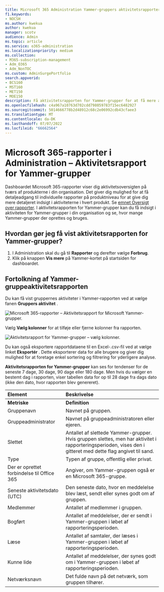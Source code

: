 ```yaml
---
title: Microsoft 365 Administration Yammer-gruppers aktivitetsrapporter
f1.keywords:
- NOCSH
ms.author: kwekua
author: kwekua
manager: scotv
audience: Admin
ms.topic: article
ms.service: o365-administration
ms.localizationpriority: medium
ms.collection:
- M365-subscription-management
- Adm_O365
- Adm_NonTOC
ms.custom: AdminSurgePortfolio
search.appverid:
- BCS160
- MST160
- MET150
- MOE150
description: Få aktivitetsrapporten for Yammer-grupper for at få mere at vide om antallet af Yammer-grupper, der oprettes og bruges i din organisation og deres aktivitet.
ms.openlocfilehash: c4a967a10763d702cdd798059783f15ec6482927
ms.sourcegitcommit: 5014666778b2d48912c68c2e06992cdb43cfaee3
ms.translationtype: MT
ms.contentlocale: da-DK
ms.lasthandoff: 07/07/2022
ms.locfileid: "66662564"
---
```

# <a name="microsoft-365-reports-in-the-admin-center---yammer-groups-activity-report"></a>Microsoft 365-rapporter i Administration – Aktivitetsrapport for Yammer-grupper

Dashboardet Microsoft 365-rapporter viser dig aktivitetsoversigten på tværs af produkterne i din organisation. Det giver dig mulighed for at få detaljeadgang til individuelle rapporter på produktniveau for at give dig mere detaljeret indsigt i aktiviteterne i hvert produkt. Se [emnet Oversigt over rapporter](activity-reports.md). I aktivitetsrapporten for Yammer-grupper kan du få indsigt i aktiviteten for Yammer-grupper i din organisation og se, hvor mange Yammer-grupper der oprettes og bruges.
 
## <a name="how-do-i-get-to-the-yammer-groups-activity-report"></a>Hvordan gør jeg få vist aktivitetsrapporten for Yammer-grupper?

1. I Administration skal du gå til **Rapporter** og derefter vælge **Forbrug**. 
2. Klik på knappen **Vis mere** på Yammer-kortet på startsiden for dashboardet.
  
## <a name="interpret-the-yammer-groups-activity-report"></a>Fortolkning af Yammer-gruppeaktivitetsrapporten

Du kan få vist gruppernes aktiviteter i Yammer-rapporten ved at vælge fanen **Gruppers aktivitet** .

![Microsoft 365-rapporter – Aktivitetsrapport for Microsoft Yammer-grupper.](../../media/3afdafe5-9269-402e-8264-c7695ceb227d.png)

Vælg **Vælg kolonner** for at tilføje eller fjerne kolonner fra rapporten.  

![Aktivitetsrapport for Yammer-grupper – vælg kolonner.](../../media/54744932-34fe-48c3-9779-1d10c3f05be1.png)

Du kan også eksportere rapportdataene til en Excel-.csv-fil ved at vælge linket **Eksportér** . Dette eksporterer data for alle brugere og giver dig mulighed for at foretage enkel sortering og filtrering for yderligere analyse. 

**Aktivitetsrapporten for Yammer-grupper** kan ses for tendenser for de seneste 7 dage, 30 dage, 90 dage eller 180 dage. Men hvis du vælger en bestemt dag i rapporten, viser tabellen data for op til 28 dage fra dags dato (ikke den dato, hvor rapporten blev genereret).
  
|Element|Beskrivelse|
|:-----|:-----|
|**Metriske**|**Definition**|
|Gruppenavn  |Navnet på gruppen. |
|Gruppeadministrator  |Navnet på gruppeadministratoren eller ejeren.  |
|Slettet  |Antallet af slettede Yammer-grupper. Hvis gruppen slettes, men har aktivitet i rapporteringsperioden, vises den i gitteret med dette flag angivet til sand.  |
|Type |Typen af gruppe, offentlig eller privat. |
|Der er oprettet forbindelse til Office 365  |Angiver, om Yammer-gruppen også er en Microsoft 365-gruppe. |
|Seneste aktivitetsdato (UTC)  | Den seneste dato, hvor en meddelelse blev læst, sendt eller synes godt om af gruppen.  |
|Medlemmer  | Antallet af medlemmer i gruppen.  |
|Bogført |Antallet af meddelelser, der er sendt i Yammer-gruppen i løbet af rapporteringsperioden. |
|Læse   |Antallet af samtaler, der læses i Yammer-gruppen i løbet af rapporteringsperioden.   |
|Kunne lide  |Antallet af meddelelser, der synes godt om i Yammer-gruppen i løbet af rapporteringsperioden. |
|Netværksnavn   |Det fulde navn på det netværk, som gruppen tilhører. |
